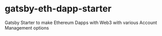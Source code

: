 # gatsby-eth-dapp-starter
Gatsby Starter to make Ethereum Dapps with Web3 with various Account Management options
